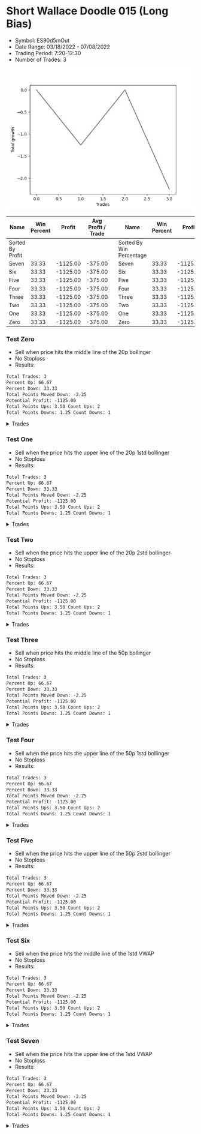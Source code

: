 # Short Wallace Doodle 015 (Long Bias)
- Symbol: ES90d5mOut
- Date Range: 03/18/2022 - 07/08/2022
- Trading Period: 7:20-12:30
- Number of Trades: 3

![Plot](ShortWallaceDoodle015ES90d5mOut(LongBias).png)

| Name | Win Percent | Profit | Avg Profit / Trade |     | Name | Win Percent | Profit | Avg Profit / Trade |
| ---- | ----------- | ------ | ------------------ | --- | ---- | ----------- | ------ | ------------------ |
| Sorted By <br> Profit | | | | | Sorted By <br> Win Percentage ||||
| Seven | 33.33 | -1125.00 | -375.00 |     | Seven | 33.33 | -1125.00 | -375.00 |
| Six | 33.33 | -1125.00 | -375.00 |     | Six | 33.33 | -1125.00 | -375.00 |
| Five | 33.33 | -1125.00 | -375.00 |     | Five | 33.33 | -1125.00 | -375.00 |
| Four | 33.33 | -1125.00 | -375.00 |     | Four | 33.33 | -1125.00 | -375.00 |
| Three | 33.33 | -1125.00 | -375.00 |     | Three | 33.33 | -1125.00 | -375.00 |
| Two | 33.33 | -1125.00 | -375.00 |     | Two | 33.33 | -1125.00 | -375.00 |
| One | 33.33 | -1125.00 | -375.00 |     | One | 33.33 | -1125.00 | -375.00 |
| Zero | 33.33 | -1125.00 | -375.00 |     | Zero | 33.33 | -1125.00 | -375.00 |

### Test Zero
* Sell when price hits the middle line of the 20p bollinger
* No Stoploss
* Results:
```
Total Trades: 3
Percent Up: 66.67
Percent Down: 33.33
Total Points Moved Down: -2.25
Potential Profit: -1125.00
Total Points Ups: 3.50 Count Ups: 2
Total Points Downs: 1.25 Count Downs: 1
```

<details><summary>Trades</summary>

<code>In: 2022-03-24 08:30:00		Out: 2022-03-24 09:00:55		Total Position Time: 30:55		Total Move Down: -1.25		Total to Date: -1.25</code> <br />
<code>In: 2022-05-27 12:10:00		Out: 2022-05-27 12:40:55		Total Position Time: 30:55		Total Move Down: 1.25		Total to Date: 0.00</code> <br />
<code>In: 2022-07-05 11:40:00		Out: 2022-07-05 12:10:55		Total Position Time: 30:55		Total Move Down: -2.25		Total to Date: -2.25</code> <br />


</details>

### Test One
* Sell when the price hits the upper line of the 20p 1std bollinger
* No Stoploss
* Results:
```
Total Trades: 3
Percent Up: 66.67
Percent Down: 33.33
Total Points Moved Down: -2.25
Potential Profit: -1125.00
Total Points Ups: 3.50 Count Ups: 2
Total Points Downs: 1.25 Count Downs: 1
```

<details><summary>Trades</summary>

<code>In: 2022-03-24 08:30:00		Out: 2022-03-24 09:00:55		Total Position Time: 30:55		Total Move Down: -1.25		Total to Date: -1.25</code> <br />
<code>In: 2022-05-27 12:10:00		Out: 2022-05-27 12:40:55		Total Position Time: 30:55		Total Move Down: 1.25		Total to Date: 0.00</code> <br />
<code>In: 2022-07-05 11:40:00		Out: 2022-07-05 12:10:55		Total Position Time: 30:55		Total Move Down: -2.25		Total to Date: -2.25</code> <br />


</details>

### Test Two
* Sell when the price hits the upper line of the 20p 2std bollinger
* No Stoploss
* Results:
```
Total Trades: 3
Percent Up: 66.67
Percent Down: 33.33
Total Points Moved Down: -2.25
Potential Profit: -1125.00
Total Points Ups: 3.50 Count Ups: 2
Total Points Downs: 1.25 Count Downs: 1
```

<details><summary>Trades</summary>

<code>In: 2022-03-24 08:30:00		Out: 2022-03-24 09:00:55		Total Position Time: 30:55		Total Move Down: -1.25		Total to Date: -1.25</code> <br />
<code>In: 2022-05-27 12:10:00		Out: 2022-05-27 12:40:55		Total Position Time: 30:55		Total Move Down: 1.25		Total to Date: 0.00</code> <br />
<code>In: 2022-07-05 11:40:00		Out: 2022-07-05 12:10:55		Total Position Time: 30:55		Total Move Down: -2.25		Total to Date: -2.25</code> <br />


</details>

### Test Three
* Sell when price hits the middle line of the 50p bollinger
* No Stoploss
* Results:
```
Total Trades: 3
Percent Up: 66.67
Percent Down: 33.33
Total Points Moved Down: -2.25
Potential Profit: -1125.00
Total Points Ups: 3.50 Count Ups: 2
Total Points Downs: 1.25 Count Downs: 1
```

<details><summary>Trades</summary>

<code>In: 2022-03-24 08:30:00		Out: 2022-03-24 09:00:55		Total Position Time: 30:55		Total Move Down: -1.25		Total to Date: -1.25</code> <br />
<code>In: 2022-05-27 12:10:00		Out: 2022-05-27 12:40:55		Total Position Time: 30:55		Total Move Down: 1.25		Total to Date: 0.00</code> <br />
<code>In: 2022-07-05 11:40:00		Out: 2022-07-05 12:10:55		Total Position Time: 30:55		Total Move Down: -2.25		Total to Date: -2.25</code> <br />


</details>

### Test Four
* Sell when the price hits the upper line of the 50p 1std bollinger
* No Stoploss
* Results:
```
Total Trades: 3
Percent Up: 66.67
Percent Down: 33.33
Total Points Moved Down: -2.25
Potential Profit: -1125.00
Total Points Ups: 3.50 Count Ups: 2
Total Points Downs: 1.25 Count Downs: 1
```

<details><summary>Trades</summary>

<code>In: 2022-03-24 08:30:00		Out: 2022-03-24 09:00:55		Total Position Time: 30:55		Total Move Down: -1.25		Total to Date: -1.25</code> <br />
<code>In: 2022-05-27 12:10:00		Out: 2022-05-27 12:40:55		Total Position Time: 30:55		Total Move Down: 1.25		Total to Date: 0.00</code> <br />
<code>In: 2022-07-05 11:40:00		Out: 2022-07-05 12:10:55		Total Position Time: 30:55		Total Move Down: -2.25		Total to Date: -2.25</code> <br />


</details>

### Test Five
* Sell when the price hits the upper line of the 50p 2std bollinger
* No Stoploss
* Results:
```
Total Trades: 3
Percent Up: 66.67
Percent Down: 33.33
Total Points Moved Down: -2.25
Potential Profit: -1125.00
Total Points Ups: 3.50 Count Ups: 2
Total Points Downs: 1.25 Count Downs: 1
```

<details><summary>Trades</summary>

<code>In: 2022-03-24 08:30:00		Out: 2022-03-24 09:00:55		Total Position Time: 30:55		Total Move Down: -1.25		Total to Date: -1.25</code> <br />
<code>In: 2022-05-27 12:10:00		Out: 2022-05-27 12:40:55		Total Position Time: 30:55		Total Move Down: 1.25		Total to Date: 0.00</code> <br />
<code>In: 2022-07-05 11:40:00		Out: 2022-07-05 12:10:55		Total Position Time: 30:55		Total Move Down: -2.25		Total to Date: -2.25</code> <br />


</details>

### Test Six
* Sell when the price hits the middle line of the 1std VWAP
* No Stoploss
* Results:
```
Total Trades: 3
Percent Up: 66.67
Percent Down: 33.33
Total Points Moved Down: -2.25
Potential Profit: -1125.00
Total Points Ups: 3.50 Count Ups: 2
Total Points Downs: 1.25 Count Downs: 1
```

<details><summary>Trades</summary>

<code>In: 2022-03-24 08:30:00		Out: 2022-03-24 09:00:55		Total Position Time: 30:55		Total Move Down: -1.25		Total to Date: -1.25</code> <br />
<code>In: 2022-05-27 12:10:00		Out: 2022-05-27 12:40:55		Total Position Time: 30:55		Total Move Down: 1.25		Total to Date: 0.00</code> <br />
<code>In: 2022-07-05 11:40:00		Out: 2022-07-05 12:10:55		Total Position Time: 30:55		Total Move Down: -2.25		Total to Date: -2.25</code> <br />


</details>

### Test Seven
* Sell when the price hits the upper line of the 1std VWAP
* No Stoploss
* Results:
```
Total Trades: 3
Percent Up: 66.67
Percent Down: 33.33
Total Points Moved Down: -2.25
Potential Profit: -1125.00
Total Points Ups: 3.50 Count Ups: 2
Total Points Downs: 1.25 Count Downs: 1
```

<details><summary>Trades</summary>

<code>In: 2022-03-24 08:30:00		Out: 2022-03-24 09:00:55		Total Position Time: 30:55		Total Move Down: -1.25		Total to Date: -1.25</code> <br />
<code>In: 2022-05-27 12:10:00		Out: 2022-05-27 12:40:55		Total Position Time: 30:55		Total Move Down: 1.25		Total to Date: 0.00</code> <br />
<code>In: 2022-07-05 11:40:00		Out: 2022-07-05 12:10:55		Total Position Time: 30:55		Total Move Down: -2.25		Total to Date: -2.25</code> <br />


</details>